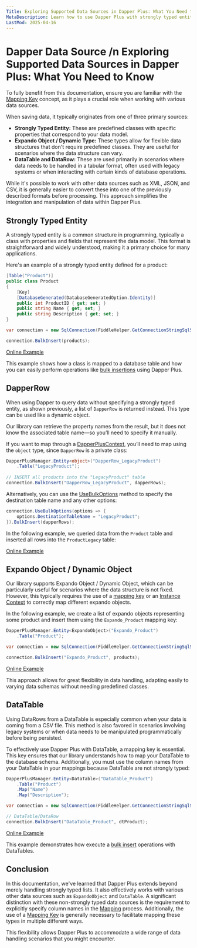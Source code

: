 ```yaml
---
Title: Exploring Supported Data Sources in Dapper Plus: What You Need to Know 
MetaDescription: Learn how to use Dapper Plus with strongly typed entities, Expando objects, and DataTables.
LastMod: 2025-04-16
---
```


# Dapper Data Source /n Exploring Supported Data Sources in Dapper Plus: What You Need to Know

To fully benefit from this documentation, ensure you are familiar with the [Mapping Key](/mapping-key) concept, as it plays a crucial role when working with various data sources.

When saving data, it typically originates from one of three primary sources:

- **Strongly Typed Entity:** These are predefined classes with specific properties that correspond to your data model.
- **Expando Object / Dynamic Type:** These types allow for flexible data structures that don't require predefined classes. They are useful for scenarios where the data structure can vary.
- **DataTable and DataRow:** These are used primarily in scenarios where data needs to be handled in a tabular format, often used with legacy systems or when interacting with certain kinds of database operations.

While it's possible to work with other data sources such as XML, JSON, and CSV, it is generally easier to convert these into one of the previously described formats before processing. This approach simplifies the integration and manipulation of data within Dapper Plus.

## Strongly Typed Entity

A strongly typed entity is a common structure in programming, typically a class with properties and fields that represent the data model. This format is straightforward and widely understood, making it a primary choice for many applications.

Here's an example of a strongly typed entity defined for a product:

```csharp
[Table("Product")]
public class Product
{
    [Key]
    [DatabaseGenerated(DatabaseGeneratedOption.Identity)]
    public int ProductID { get; set; }
    public string Name { get; set; }
    public string Description { get; set; }
}

var connection = new SqlConnection(FiddleHelper.GetConnectionStringSqlServer());

connection.BulkInsert(products);
```

[Online Example](https://dotnetfiddle.net/8lPwIb)

This example shows how a class is mapped to a database table and how you can easily perform operations like [bulk insertions](/bulk-insert) using Dapper Plus.

## DapperRow

When using Dapper to query data without specifying a strongly typed entity, as shown previously, a list of `DapperRow` is returned instead. This type can be used like a dynamic object.

Our library can retrieve the property names from the result, but it does not know the associated table name—so you’ll need to specify it manually.

If you want to map through a [DapperPlusContext](https://dapper-plus.net/dapper-plus-context), you’ll need to map using the `object` type, since `DapperRow` is a private class:

```csharp
DapperPlusManager.Entity<object>("DapperRow_LegacyProduct")
	.Table("LegacyProduct");
	
// INSERT all products into the "LegacyProduct" table
connection.BulkInsert("DapperRow_LegacyProduct", dapperRows);
```

Alternatively, you can use the [UseBulkOptions](https://dapper-plus.net/options) method to specify the destination table name and any other options:

```csharp
connection.UseBulkOptions(options => {
	options.DestinationTableName = "LegacyProduct";
}).BulkInsert(dapperRows);
```

In the following example, we queried data from the `Product` table and inserted all rows into the `ProductLegacy` table:

[Online Example](https://dotnetfiddle.net/D7TVx5)

## Expando Object / Dynamic Object

Our library supports Expando Object / Dynamic Object, which can be particularly useful for scenarios where the data structure is not fixed. However, this typically requires the use of a [mapping key](/mapping-key) or an [Instance Context](/dapper-plus-context#instance-context) to correctly map different expando objects.

In the following example, we create a list of expando objects representing some product and insert them using the `Expando_Product` mapping key:

```csharp
DapperPlusManager.Entity<ExpandoObject>("Expando_Product")
	.Table("Product");

var connection = new SqlConnection(FiddleHelper.GetConnectionStringSqlServer());

connection.BulkInsert("Expando_Product", products);
```

[Online Example](https://dotnetfiddle.net/DmdPUX)

This approach allows for great flexibility in data handling, adapting easily to varying data schemas without needing predefined classes.

## DataTable

Using DataRows from a DataTable is especially common when your data is coming from a CSV file. This method is also favored in scenarios involving legacy systems or when data needs to be manipulated programmatically before being persisted.

To effectively use Dapper Plus with DataTable, a mapping key is essential. This key ensures that our library understands how to map your DataTable to the database schema. Additionally, you must use the column names from your DataTable in your mappings because DataTable are not strongly typed:

```csharp
DapperPlusManager.Entity<DataTable>("DataTable_Product")
	.Table("Product")
	.Map("Name")
	.Map("Description");

var connection = new SqlConnection(FiddleHelper.GetConnectionStringSqlServer());

// DataTable/DataRow
connection.BulkInsert("DataTable_Product", dtProduct);
```

[Online Example](https://dotnetfiddle.net/qu57gL)

This example demonstrates how execute a [bulk insert](/bulk-insert) operations with DataTables.

## Conclusion

In this documentation, we've learned that Dapper Plus extends beyond merely handling strongly typed lists. It also effectively works with various other data sources such as `ExpandoObject` and `DataTable`. A significant distinction with these non-strongly typed data sources is the requirement to explicitly specify column names in the [Mapping](/mapping) process. Additionally, the use of a [Mapping Key](/mapping-key) is generally necessary to facilitate mapping these types in multiple different ways.

This flexibility allows Dapper Plus to accommodate a wide range of data handling scenarios that you might encounter.